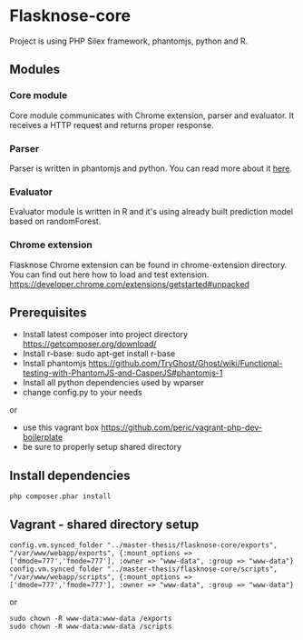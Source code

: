 # Flasknose-core

Project is using PHP Silex framework, phantomjs, python and R.

## Modules

### Core module

Core module communicates with Chrome extension, parser and evaluator. It receives a HTTP request and returns proper response.

### Parser

Parser is written in phantomjs and python. You can read more about it [here](https://github.com/peric/wparser/blob/master/README.md).

### Evaluator

Evaluator module is written in R and it's using already built prediction model based on randomForest.

### Chrome extension

Flasknose Chrome extension can be found in chrome-extension directory.
You can find out here how to load and test extension. https://developer.chrome.com/extensions/getstarted#unpacked

## Prerequisites

* Install latest composer into project directory https://getcomposer.org/download/
* Install r-base: sudo apt-get install r-base
* Install phantomjs https://github.com/TryGhost/Ghost/wiki/Functional-testing-with-PhantomJS-and-CasperJS#phantomjs-1
* Install all python dependencies used by wparser
* change config.py to your needs

or

* use this vagrant box https://github.com/peric/vagrant-php-dev-boilerplate
* be sure to properly setup shared directory

## Install dependencies

```
php composer.phar install
```

## Vagrant - shared directory setup

```
config.vm.synced_folder "../master-thesis/flasknose-core/exports", "/var/www/webapp/exports", {:mount_options => ['dmode=777','fmode=777'], :owner => "www-data", :group => "www-data"}
config.vm.synced_folder "../master-thesis/flasknose-core/scripts", "/var/www/webapp/scripts", {:mount_options => ['dmode=777','fmode=777'], :owner => "www-data", :group => "www-data"}
```

or

```
sudo chown -R www-data:www-data /exports
sudo chown -R www-data:www-data /scripts
```
